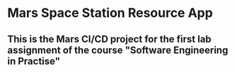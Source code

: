 # Mars Space Station Resource App

## This is the Mars CI/CD project for the first lab assignment of the course "Software Engineering in Practise"
